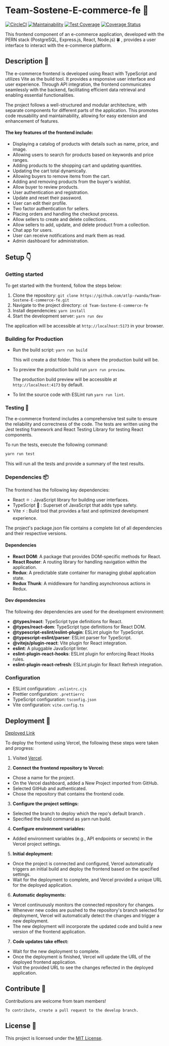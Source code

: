 # Team-Sostene-E-commerce-fe :shopping_cart:
[![CircleCI](https://dl.circleci.com/status-badge/img/gh/atlp-rwanda/Team-Sostene-E-commerce-fe/tree/main.svg?style=svg)](https://dl.circleci.com/status-badge/redirect/gh/atlp-rwanda/Team-Sostene-E-commerce-fe/tree/main) [![Maintainability](https://api.codeclimate.com/v1/badges/f0a52dd547c57cd95108/maintainability)](https://codeclimate.com/github/atlp-rwanda/Team-Sostene-E-commerce-fe/maintainability) [![Test Coverage](https://api.codeclimate.com/v1/badges/f0a52dd547c57cd95108/test_coverage)](https://codeclimate.com/github/atlp-rwanda/Team-Sostene-E-commerce-fe/test_coverage)
[![Coverage Status](https://github.com/atlp-rwanda/Team-Sostene-E-commerce-fe/actions/workflows/main.yml/badge.svg)](https://github.com/atlp-rwanda/Team-Sostene-E-commerce-fe/actions/workflows/main.yml)

This frontend component of an e-commerce application, developed with the PERN stack (PostgreSQL, Express.js, React, Node.js) :four_leaf_clover: , provides a user interface to interact with the e-commerce platform.

## Description :memo:

The e-commerce frontend is developed using React with TypeScript and utilizes Vite as the build tool. It provides a responsive user interface and user experience. Through API integration, the frontend communicates seamlessly with the backend, facilitating efficient data retrieval and enabling essential functionalities.

The project follows a well-structured and modular architecture, with separate components for different parts of the application. This promotes code reusability and maintainability, allowing for easy extension and enhancement of features.

#### The key features of the frontend include:

- Displaying a catalog of products with details such as name, price, and image.
- Allowing users to search for products based on keywords and price ranges.
- Adding products to the shopping cart and updating quantities.
- Updating the cart total dynamically.
- Allowing buyers to remove items from the cart.
- Adding and removing products from the buyer's wishlist.
- Allow buyer to review products.
- User authentication and registration.
- Update and reset their password.
- User can edit their profile.
- Two factor authentication for sellers.
- Placing orders and handling the checkout process.
- Allow sellers to create and delete collections.
- Allow sellers to add, update, and delete product from a collection.
- Chat app for users.
- User can receive notifications and mark them as read.
- Admin dashboard for administration.

## Setup :point_down:

### Getting started

To get started with the frontend, follow the steps below:

1. Clone the repository: `git clone https://github.com/atlp-rwanda/Team-Sostene-E-commerce-fe.git`
2. Navigate to the project directory: `cd Team-Sostene-E-commerce-fe`
3. Install dependencies: `yarn install`
4. Start the development server: `yarn run dev`

The application will be accessible at `http://localhost:5173` in your browser.

### Building for Production

- Run the build script: `yarn run build`

  This will create a dist folder. This is where the production build will be.

- To preview the production build run `yarn run preview`.

  The production build preview will be accessible at `http://localhost:4173` by default.

- To lint the source code with ESLint run `yarn run lint`.

### Testing :test_tube:

The e-commerce frontend includes a comprehensive test suite to ensure the reliability and correctness of the code. The tests are written using the Jest testing framework and React Testing Library for testing React components.

To run the tests, execute the following command:

```bash
yarn run test
```

This will run all the tests and provide a summary of the test results.

### Dependencies :package:

The frontend has the following key dependencies:

- React :atom_symbol: : JavaScript library for building user interfaces.
- TypeScript :sauropod: : Superset of JavaScript that adds type safety.
- Vite :zap: : Build tool that provides a fast and optimized development experience.

The project's package.json file contains a complete list of all dependencies and their respective versions.

#### Dependencies

- **React DOM**: A package that provides DOM-specific methods for React.
- **React Router**: A routing library for handling navigation within the application.
- **Redux**: A predictable state container for managing global application state.
- **Redux Thunk**: A middleware for handling asynchronous actions in Redux.

#### Dev dependencies

The following dev dependencies are used for the development environment:

- **@types/react**: TypeScript type definitions for React.
- **@types/react-dom**: TypeScript type definitions for React DOM.
- **@typescript-eslint/eslint-plugin**: ESLint plugin for TypeScript.
- **@typescript-eslint/parser**: ESLint parser for TypeScript.
- **@vitejs/plugin-react**: Vite plugin for React integration.
- **eslint**: A pluggable JavaScript linter.
- **eslint-plugin-react-hooks**: ESLint plugin for enforcing React Hooks rules.
- **eslint-plugin-react-refresh**: ESLint plugin for React Refresh integration.

### Configuration

- ESLint configuration: `.eslintrc.cjs`
- Prettier configuration: `.prettierrc`
- TypeScript configuration: `tsconfig.json`
- Vite configuration: `vite.config.ts`

## Deployment :ship:

[Deployed Link](https://team-sostene-e-commerce-fe.vercel.app/)

To deploy the frontend using Vercel, the following these steps were taken and progress:

1. Visited [Vercel](https://vercel.com/).

2. **Connect the frontend repository to Vercel:**

- Chose a name for the project.
- On the Vercel dashboard, added a New Project imported from GitHub.
- Selected GitHub and authenticated.
- Chose the repository that contains the frontend code.

3. **Configure the project settings:**

- Selected the branch to deploy which the repo's default branch .
- Specified the build command as yarn run build.

4. **Configure environment variables:**

- Added environment variables (e.g., API endpoints or secrets) in the Vercel project settings.

5. **Initial deployment:**

- Once the project is connected and configured, Vercel automatically triggers an initial build and deploy the frontend based on the specified settings.
- Wait for the deployment to complete, and Vercel provided a unique URL for the deployed application.

6. **Automatic deployments:**

- Vercel continuously monitors the connected repository for changes.
- Whenever new codes are pushed to the repository's branch selected for deployment, Vercel will automatically detect the changes and trigger a new deployment.
- The new deployment will incorporate the updated code and build a new version of the frontend application.

7. **Code updates take effect:**

- Wait for the new deployment to complete.
- Once the deployment is finished, Vercel will update the URL of the deployed frontend application.
- Visit the provided URL to see the changes reflected in the deployed application.

## Contribute :art:

Contributions are welcome from team members!

    To contribute, create a pull request to the develop branch.

## License :card_index:

This project is licensed under the [MIT License](https://opensource.org/license/mit/).
